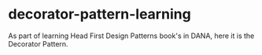 # decorator-pattern-learning
As part of learning Head First Design Patterns book's in DANA, here it is the Decorator Pattern.
